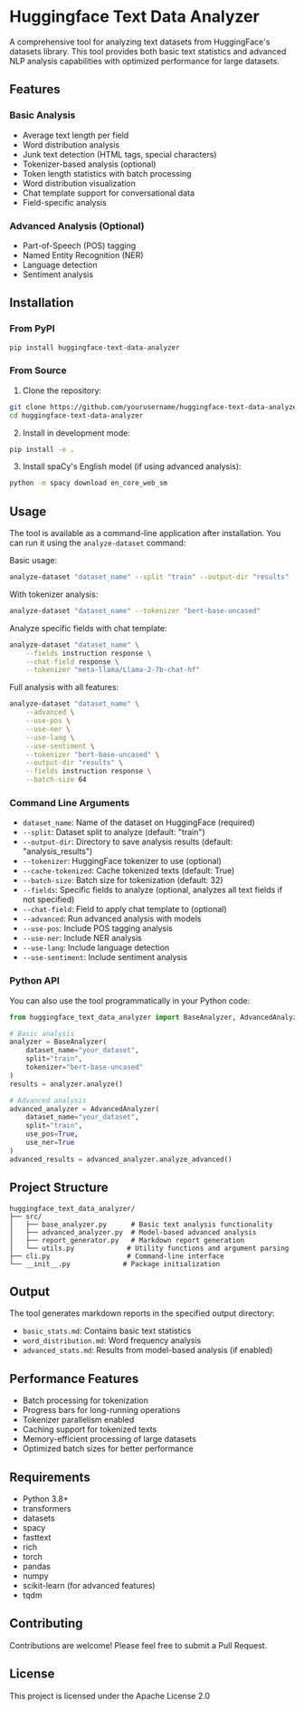 # Huggingface Text Data Analyzer

A comprehensive tool for analyzing text datasets from HuggingFace's datasets library. This tool provides both basic text statistics and advanced NLP analysis capabilities with optimized performance for large datasets.

## Features

### Basic Analysis
- Average text length per field
- Word distribution analysis
- Junk text detection (HTML tags, special characters)
- Tokenizer-based analysis (optional)
- Token length statistics with batch processing
- Word distribution visualization
- Chat template support for conversational data
- Field-specific analysis

### Advanced Analysis (Optional)
- Part-of-Speech (POS) tagging
- Named Entity Recognition (NER)
- Language detection
- Sentiment analysis

## Installation

### From PyPI
```bash
pip install huggingface-text-data-analyzer
```

### From Source
1. Clone the repository:
```bash
git clone https://github.com/yourusername/huggingface-text-data-analyzer.git
cd huggingface-text-data-analyzer
```

2. Install in development mode:
```bash
pip install -e .
```

3. Install spaCy's English model (if using advanced analysis):
```bash
python -m spacy download en_core_web_sm
```

## Usage

The tool is available as a command-line application after installation. You can run it using the `analyze-dataset` command:

Basic usage:
```bash
analyze-dataset "dataset_name" --split "train" --output-dir "results"
```

With tokenizer analysis:
```bash
analyze-dataset "dataset_name" --tokenizer "bert-base-uncased"
```

Analyze specific fields with chat template:
```bash
analyze-dataset "dataset_name" \
    --fields instruction response \
    --chat-field response \
    --tokenizer "meta-llama/Llama-2-7b-chat-hf"
```

Full analysis with all features:
```bash
analyze-dataset "dataset_name" \
    --advanced \
    --use-pos \
    --use-ner \
    --use-lang \
    --use-sentiment \
    --tokenizer "bert-base-uncased" \
    --output-dir "results" \
    --fields instruction response \
    --batch-size 64
```

### Command Line Arguments

- `dataset_name`: Name of the dataset on HuggingFace (required)
- `--split`: Dataset split to analyze (default: "train")
- `--output-dir`: Directory to save analysis results (default: "analysis_results")
- `--tokenizer`: HuggingFace tokenizer to use (optional)
- `--cache-tokenized`: Cache tokenized texts (default: True)
- `--batch-size`: Batch size for tokenization (default: 32)
- `--fields`: Specific fields to analyze (optional, analyzes all text fields if not specified)
- `--chat-field`: Field to apply chat template to (optional)
- `--advanced`: Run advanced analysis with models
- `--use-pos`: Include POS tagging analysis
- `--use-ner`: Include NER analysis
- `--use-lang`: Include language detection
- `--use-sentiment`: Include sentiment analysis

### Python API

You can also use the tool programmatically in your Python code:

```python
from huggingface_text_data_analyzer import BaseAnalyzer, AdvancedAnalyzer

# Basic analysis
analyzer = BaseAnalyzer(
    dataset_name="your_dataset",
    split="train",
    tokenizer="bert-base-uncased"
)
results = analyzer.analyze()

# Advanced analysis
advanced_analyzer = AdvancedAnalyzer(
    dataset_name="your_dataset",
    split="train",
    use_pos=True,
    use_ner=True
)
advanced_results = advanced_analyzer.analyze_advanced()
```

## Project Structure

```
huggingface_text_data_analyzer/
├── src/
│   ├── base_analyzer.py      # Basic text analysis functionality
│   ├── advanced_analyzer.py  # Model-based advanced analysis
│   ├── report_generator.py   # Markdown report generation
│   └── utils.py             # Utility functions and argument parsing
├── cli.py                   # Command-line interface
└── __init__.py             # Package initialization
```

## Output

The tool generates markdown reports in the specified output directory:
- `basic_stats.md`: Contains basic text statistics
- `word_distribution.md`: Word frequency analysis
- `advanced_stats.md`: Results from model-based analysis (if enabled)

## Performance Features

- Batch processing for tokenization
- Progress bars for long-running operations
- Tokenizer parallelism enabled
- Caching support for tokenized texts
- Memory-efficient processing of large datasets
- Optimized batch sizes for better performance

## Requirements

- Python 3.8+
- transformers
- datasets
- spacy
- fasttext
- rich
- torch
- pandas
- numpy
- scikit-learn (for advanced features)
- tqdm

## Contributing

Contributions are welcome! Please feel free to submit a Pull Request.

## License

This project is licensed under the Apache License 2.0